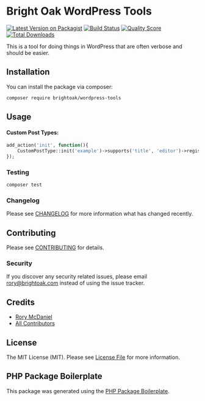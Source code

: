 # Bright Oak WordPress Tools

[![Latest Version on Packagist](https://img.shields.io/packagist/v/brightoak/wordpress-custom-post-types.svg?style=flat-square)](https://packagist.org/packages/brightoak/wordpress-custom-post-types)
[![Build Status](https://img.shields.io/travis/brightoak/wordpress-custom-post-types/master.svg?style=flat-square)](https://travis-ci.org/brightoak/wordpress-custom-post-types)
[![Quality Score](https://img.shields.io/scrutinizer/g/brightoak/wordpress-custom-post-types.svg?style=flat-square)](https://scrutinizer-ci.com/g/brightoak/wordpress-custom-post-types)
[![Total Downloads](https://img.shields.io/packagist/dt/brightoak/wordpress-custom-post-types.svg?style=flat-square)](https://packagist.org/packages/brightoak/wordpress-custom-post-types)

This is a tool for doing things in WordPress that are often verbose and should be easier.

## Installation

You can install the package via composer:

```bash
composer require brightoak/wordpress-tools
```

## Usage
#### Custom Post Types:
``` php
add_action('init', function(){
    CustomPostType::init('example')->supports('title', 'editor')->register();
});
```

### Testing

``` bash
composer test
```

### Changelog

Please see [CHANGELOG](CHANGELOG.md) for more information what has changed recently.

## Contributing

Please see [CONTRIBUTING](CONTRIBUTING.md) for details.

### Security

If you discover any security related issues, please email rory@brightoak.com instead of using the issue tracker.

## Credits

- [Rory McDaniel](https://github.com/rorymcdaniel)
- [All Contributors](../../contributors)

## License

The MIT License (MIT). Please see [License File](LICENSE.md) for more information.

## PHP Package Boilerplate

This package was generated using the [PHP Package Boilerplate](https://laravelpackageboilerplate.com).
